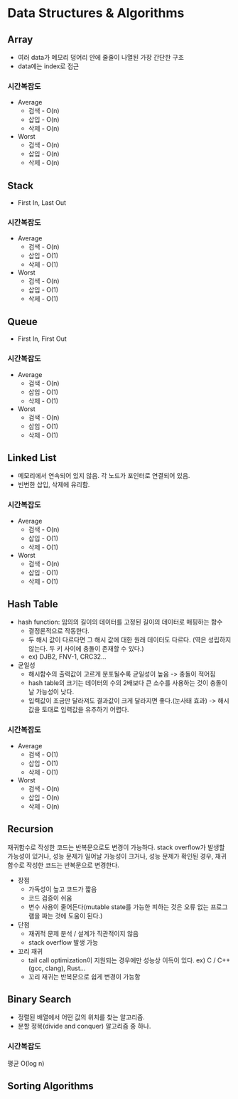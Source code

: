 # Data Structures & Algorithms

## Array

- 여러 data가 메모리 덩어리 안에 줄줄이 나열된 가장 간단한 구조
- data에는 index로 접근

### 시간복잡도

* Average
    * 검색 - O(n)
    * 삽입 - O(n)
    * 삭제 - O(n)
* Worst
    * 검색 - O(n)
    * 삽입 - O(n)
    * 삭제 - O(n)

## Stack

- First In, Last Out

### 시간복잡도

* Average
    * 검색 - O(n)
    * 삽입 - O(1)
    * 삭제 - O(1)
* Worst
    * 검색 - O(n)
    * 삽입 - O(1)
    * 삭제 - O(1)

## Queue

- First In, First Out

### 시간복잡도

* Average
    * 검색 - O(n)
    * 삽입 - O(1)
    * 삭제 - O(1)
* Worst
    * 검색 - O(n)
    * 삽입 - O(1)
    * 삭제 - O(1)

## Linked List

- 메모리에서 연속되어 있지 않음. 각 노드가 포인터로 연결되어 있음. 
- 빈번한 삽입, 삭제에 유리함. 

### 시간복잡도

* Average
    * 검색 - O(n)
    * 삽입 - O(1)
    * 삭제 - O(1)
* Worst
    * 검색 - O(n)
    * 삽입 - O(1)
    * 삭제 - O(1)

## Hash Table

- hash function: 임의의 길이의 데이터를 고정된 길이의 데이터로 매핑하는 함수
    - 결정론적으로 작동한다. 
    - 두 해시 값이 다르다면 그 해시 값에 대한 원래 데이터도 다르다. (역은 성립하지 않는다. 두 키 사이에 충돌이 존재할 수 있다.)
    - ex) DJB2, FNV-1, CRC32...
- 균일성
    - 해시함수의 출력값이 고르게 분포될수록 균일성이 높음 -> 충돌이 적어짐
    - hash table의 크기는 데이터의 수의 2배보다 큰 소수를 사용하는 것이 충돌이 날 가능성이 낮다. 
    - 입력값이 조금만 달라져도 결과값이 크게 달라지면 좋다.(눈사태 효과) -> 해시 값을 토대로 입력값을 유추하기 어렵다. 

### 시간복잡도

* Average
    * 검색 - O(1)
    * 삽입 - O(1)
    * 삭제 - O(1)
* Worst
    * 검색 - O(n)
    * 삽입 - O(n)
    * 삭제 - O(n)

## Recursion

재귀함수로 작성한 코드는 반복문으로도 변경이 가능하다. stack overflow가 발생할 가능성이 있거나, 성능 문제가 일어날 가능성이 크거나, 성능 문제가 확인된 경우, 재귀함수로 작성한 코드는 반복문으로 변경한다. 

- 장점
    - 가독성이 높고 코드가 짧음
    - 코드 검증이 쉬움
    - 변수 사용이 줄어든다(mutable state를 가능한 피하는 것은 오류 없는 프로그램을 짜는 것에 도움이 된다.)
- 단점
    - 재귀적 문제 분석 / 설계가 직관적이지 않음
    - stack overflow 발생 가능
- 꼬리 재귀
    - tail call optimization이 지원되는 경우에만 성능상 이득이 있다. ex) C / C++ (gcc, clang), Rust...
    - 꼬리 재귀는 반복문으로 쉽게 변경이 가능함

## Binary Search

- 정렬된 배열에서 어떤 값의 위치를 찾는 알고리즘. 
- 분할 정복(divide and conquer) 알고리즘 중 하나. 

### 시간복잡도

평균 O(log n)

## Sorting Algorithms

